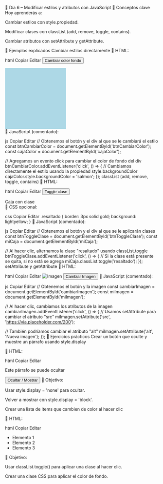 📅 Día 6 – Modificar estilos y atributos con JavaScript
🧠 Conceptos clave
Hoy aprenderás a:

Cambiar estilos con style.propiedad.

Modificar clases con classList (add, remove, toggle, contains).

Cambiar atributos con setAttribute y getAttribute.

🧪 Ejemplos explicados
Cambiar estilos directamente
📄 HTML:

html
Copiar
Editar
<button id="btnCambiarColor">Cambiar color fondo</button>
<div id="cajaColor" style="width: 200px; height: 200px; background: lightblue;"></div>
📜 JavaScript (comentado):

js
Copiar
Editar
// Obtenemos el botón y el div al que se le cambiará el estilo
const btnCambiarColor = document.getElementById('btnCambiarColor');
const cajaColor = document.getElementById('cajaColor');

// Agregamos un evento click para cambiar el color de fondo del div
btnCambiarColor.addEventListener('click', () => {
  // Cambiamos directamente el estilo usando la propiedad style.backgroundColor
  cajaColor.style.backgroundColor = 'salmon';
});
classList (add, remove, toggle, contains)
📄 HTML:

html
Copiar
Editar
<button id="btnToggleClase">Toggle clase</button>
<div id="miCaja" class="resaltado">Caja con clase</div>
🎨 CSS opcional:

css
Copiar
Editar
.resaltado {
  border: 3px solid gold;
  background: lightyellow;
}
📜 JavaScript (comentado):

js
Copiar
Editar
// Obtenemos el botón y el div al que se le aplicarán clases
const btnToggleClase = document.getElementById('btnToggleClase');
const miCaja = document.getElementById('miCaja');

// Al hacer clic, alternamos la clase "resaltado" usando classList.toggle
btnToggleClase.addEventListener('click', () => {
  // Si la clase está presente se quita, si no está se agrega
  miCaja.classList.toggle('resaltado');
});
setAttribute y getAttribute
📄 HTML:

html
Copiar
Editar
<img id="miImagen" src="https://via.placeholder.com/150" alt="Imagen">
<button id="cambiarImagen">Cambiar Imagen</button>
📜 JavaScript (comentado):

js
Copiar
Editar
// Obtenemos el botón y la imagen
const cambiarImagen = document.getElementById('cambiarImagen');
const miImagen = document.getElementById('miImagen');

// Al hacer clic, cambiamos los atributos de la imagen
cambiarImagen.addEventListener('click', () => {
  // Usamos setAttribute para cambiar el atributo "src"
  miImagen.setAttribute('src', 'https://via.placeholder.com/200');
  
  // También podríamos cambiar el atributo "alt"
  miImagen.setAttribute('alt', 'Nueva imagen');
});
🧩 Ejercicios prácticos
Crear un botón que oculte y muestre un párrafo usando style.display

📄 HTML:

html
Copiar
Editar
<p id="miParrafo">Este párrafo se puede ocultar</p>
<button id="btnMostrarOcultar">Ocultar / Mostrar</button>
📝 Objetivo:

Usar style.display = 'none' para ocultar.

Volver a mostrar con style.display = 'block'.

Crear una lista de items que cambien de color al hacer clic

📄 HTML:

html
Copiar
Editar
<ul>
  <li class="item">Elemento 1</li>
  <li class="item">Elemento 2</li>
  <li class="item">Elemento 3</li>
</ul>
📝 Objetivo:

Usar classList.toggle() para aplicar una clase al hacer clic.

Crear una clase CSS para aplicar el color de fondo.